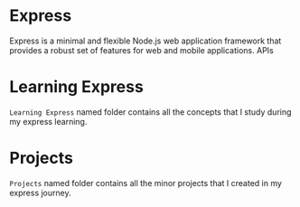 # Express
Express is a minimal and flexible Node.js web application framework that provides a robust set of features for web and mobile applications. APIs

# Learning Express
`Learning Express` named folder contains all the concepts that I study during my express learning.

# Projects
`Projects` named folder contains all the minor projects that I created in my express journey.
